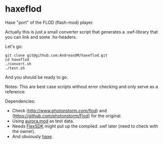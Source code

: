haxeflod
========

Haxe "port" of the FLOD (flash-mod) player.

Actually this is just a small converter script that generates a .swf-library that you can link
and some .hx-headers.

Let's go:

	git clone git@github.com:AndreasOM/haxeflod.git
	cd haxeflod
	./convert.sh
	./test.sh
	
And you should be ready to go.

Notes:
This are best case scripts without error checking
and only serve as a reference.


Dependencies:

* Check (http://www.photonstorm.com/flod) and (https://github.com/photonstorm/Flod) for the original.
* Using [aurora.mod](http://modarchive.org/index.php?request=view_by_moduleid&query=34274) as test data.
* Needs [FlexSDK](http://www.adobe.com/devnet/flex/flex-sdk-download.html) might put up the compiled .swf later (need to check with the owner).
* And obviously [haxe](http://haxe.org).


